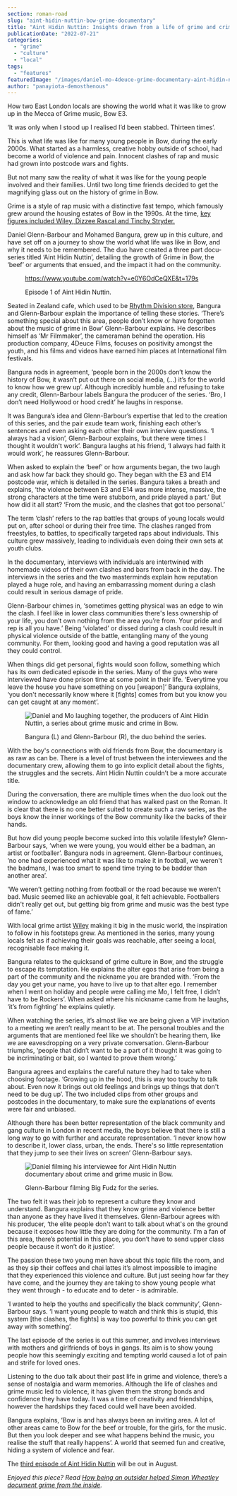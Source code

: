 ```yaml
---
section: roman-road
slug: "aint-hidin-nuttin-bow-grime-documentary"
title: "Aint Hidin Nuttin: Insights drawn from a life of grime and crime in Bow"
publicationDate: "2022-07-21"
categories: 
  - "grime"
  - "culture"
  - "local"
tags: 
  - "features"
featuredImage: "/images/daniel-mo-4deuce-grime-documentary-aint-hidin-nuttin-bow.jpg"
author: "panayiota-demosthenous"
---
```


How two East London locals are showing the world what it was like to grow up in the Mecca of Grime music, Bow E3.

‘It was only when I stood up I realised I’d been stabbed. Thirteen times’. 

This is what life was like for many young people in Bow, during the early 2000s. What started as a harmless, creative hobby outside of school, had become a world of violence and pain. Innocent clashes of rap and music had grown into postcode wars and fights.

But not many saw the reality of what it was like for the young people involved and their families. Until two long time friends decided to get the magnifying glass out on the history of grime in Bow.

Grime is a style of rap music with a distinctive fast tempo, which famously grew around the housing estates of Bow in the 1990s. At the time, [key figures included Wiley, Dizzee Rascal and Tinchy Stryder.](https://romanroadlondon.com/key-grime-figures-history-roman-road/) 

Daniel Glenn-Barbour and Mohamed Bangura, grew up in this culture, and have set off on a journey to show the world what life was like in Bow, and why it needs to be remembered. The duo have created a three part docu-series titled ‘Aint Hidin Nuttin’, detailing the growth of Grime in Bow, the ‘beef’ or arguments that ensued, and the impact it had on the community.

<figure>

https://www.youtube.com/watch?v=e0Y6OdCeQXE&t=179s

<figcaption>

Episode 1 of Aint Hidin Nuttin.

</figcaption>



</figure>

Seated in Zealand cafe, which used to be [Rhythm Division store](https://romanroadlondon.com/rhythm-division-grime-record-shop-bow/), Bangura and Glenn-Barbour explain the importance of telling these stories. ‘There’s something special about this area, people don’t know or have forgotten about the music of grime in Bow’ Glenn-Barbour explains. He describes himself as ‘Mr Filmmaker’, the cameraman behind the operation. His production company, 4Deuce Films, focuses on positivity amongst the youth, and his films and videos have earned him places at International film festivals.

Bangura nods in agreement, ‘people born in the 2000s don’t know the history of Bow, it wasn’t put out there on social media, (...) it’s for the world to know how we grew up’. Although incredibly humble and refusing to take any credit, Glenn-Barbour labels Bangura the producer of the series. ‘Bro, I don’t need Hollywood or hood credit’ he laughs in response.

It was Bangura’s idea and Glenn-Barbour’s expertise that led to the creation of this series, and the pair exude team work, finishing each other’s sentences and even asking each other their own interview questions. ‘I always had a vision’, Glenn-Barbour explains, ‘but there were times I thought it wouldn't work’. Bangura laughs at his friend, ‘I always had faith it would work’, he reassures Glenn-Barbour.

When asked to explain the ‘beef’ or how arguments began, the two laugh and ask how far back they should go. They began with the E3 and E14 postcode war, which is detailed in the series. Bangura takes a breath and explains, ‘the violence between E3 and E14 was more intense, massive, the strong characters at the time were stubborn, and pride played a part.’ But how did it all start? ‘From the music, and the clashes that got too personal.’ 

The term ‘clash’ refers to the rap battles that groups of young locals would put on, after school or during their free time. The clashes ranged from freestyles, to battles, to specifically targeted raps about individuals. This culture grew massively, leading to individuals even doing their own sets at youth clubs.

In the documentary, interviews with individuals are intertwined with homemade videos of their own clashes and bars from back in the day. The interviews in the series and the two masterminds explain how reputation played a huge role, and having an embarrassing moment during a clash could result in serious damage of pride. 

Glenn-Barbour chimes in, ‘sometimes getting physical was an edge to win the clash. I feel like in lower class communities there's less ownership of your life, you don’t own nothing from the area you’re from. Your pride and rep is all you have.’ Being ‘violated’ or dissed during a clash could result in physical violence outside of the battle, entangling many of the young community. For them, looking good and having a good reputation was all they could control.

When things did get personal, fights would soon follow, something which has its own dedicated episode in the series. Many of the guys who were interviewed have done prison time at some point in their life. ‘Everytime you leave the house you have something on you \[weapon\]’ Bangura explains, ‘you don't necessarily know where it \[fights\] comes from but you know you can get caught at any moment’. 

<figure>

![Daniel and Mo laughing together, the producers of Aint Hidin Nuttin, a series about grime music and crime in Bow.](/images/aint-hidin-nuttin-2-1024x683.jpg)

<figcaption>

Bangura (L) and Glenn-Barbour (R), the duo behind the series.

</figcaption>

</figure>

With the boy's connections with old friends from Bow, the documentary is as raw as can be. There is a level of trust between the interviewees and the documentary crew, allowing them to go into explicit detail about the fights, the struggles and the secrets. Aint Hidin Nuttin couldn’t be a more accurate title. 

During the conversation, there are multiple times when the duo look out the window to acknowledge an old friend that has walked past on the Roman. It is clear that there is no one better suited to create such a raw series, as the boys know the inner workings of the Bow community like the backs of their hands.

But how did young people become sucked into this volatile lifestyle? Glenn-Barbour says, ‘when we were young, you would either be a badman, an artist or footballer’. Bangura nods in agreement. Glenn-Barbour continues, ‘no one had experienced what it was like to make it in football, we weren't the badmans, I was too smart to spend time trying to be badder than another area’.

‘We weren’t getting nothing from football or the road because we weren't bad. Music seemed like an achievable goal, it felt achievable. Footballers didn't really get out, but getting big from grime and music was the best type of fame.’ 

With local grime artist [Wiley](https://romanroadlondon.com/wiley-eskiboy-book-review/) making it big in the music world, the inspiration to follow in his footsteps grew. As mentioned in the series, many young locals felt as if achieving their goals was reachable, after seeing a local, recognisable face making it.  

Bangura relates to the quicksand of grime culture in Bow, and the struggle to escape its temptation. He explains the alter egos that arise from being a part of the community and the nickname you are branded with. ‘From the day you get your name, you have to live up to that alter ego. I remember when I went on holiday and people were calling me Mo, I felt free, I didn’t have to be Rockers’. When asked where his nickname came from he laughs, ‘it’s from fighting’ he explains quietly. 

When watching the series, it’s almost like we are being given a VIP invitation to a meeting we aren’t really meant to be at. The personal troubles and the arguments that are mentioned feel like we shouldn’t be hearing them, like we are eavesdropping on a very private conversation. Glenn-Barbour triumphs, ‘people that didn’t want to be a part of it thought it was going to be incriminating or bait, so I wanted to prove them wrong.’

Bangura agrees and explains the careful nature they had to take when choosing footage. ‘Growing up in the hood, this is way too touchy to talk about. Even now it brings out old feelings and brings up things that don't need to be dug up’. The two included clips from other groups and postcodes in the documentary, to make sure the explanations of events were fair and unbiased.

Although there has been better representation of the black community and gang culture in London in recent media, the boys believe that there is still a long way to go with further and accurate representation. ‘I never know how to describe it, lower class, urban, the ends. There's so little representation that they jump to see their lives on screen’ Glenn-Barbour says.

<figure>

![Daniel filming his interviewee for Aint Hidin Nuttin documentary about crime and grime music in Bow.](/images/aint-hidin-nuttin-1024x683.jpg)

<figcaption>

Glenn-Barbour filming Big Fudz for the series.

</figcaption>

</figure>

The two felt it was their job to represent a culture they know and understand. Bangura explains that they know grime and violence better than anyone as they have lived it themselves. Glenn-Barbour agrees with his producer, ‘the elite people don't want to talk about what's on the ground because it exposes how little they are doing for the community. I’m a fan of this area, there’s potential in this place, you don’t have to send upper class people because it won’t do it justice’. 

The passion these two young men have about this topic fills the room, and as they sip their coffees and chai lattes it’s almost impossible to imagine that they experienced this violence and culture. But just seeing how far they have come, and the journey they are taking to show young people what they went through - to educate and to deter - is admirable.

‘I wanted to help the youths and specifically the black community’, Glenn-Barbour says. ‘I want young people to watch and think this is stupid, this system \[the clashes, the fights\] is way too powerful to think you can get away with something’. 

The last episode of the series is out this summer, and involves interviews with mothers and girlfriends of boys in gangs. Its aim is to show young people how this seemingly exciting and tempting world caused a lot of pain and strife for loved ones.

Listening to the duo talk about their past life in grime and violence, there’s a sense of nostalgia and warm memories. Although the life of clashes and grime music led to violence, it has given them the strong bonds and confidence they have today. It was a time of creativity and friendships, however the hardships they faced could well have been avoided. 

Bangura explains, ‘Bow is and has always been an inviting area. A lot of other areas came to Bow for the beef or trouble, for the girls, for the music. But then you look deeper and see what happens behind the music, you realise the stuff that really happens’. A world that seemed fun and creative, hiding a system of violence and fear. 

The [third episode of Aint Hidin Nuttin](https://www.4deucefilms.com/) will be out in August.

_Enjoyed this piece? Read_ [_How being an outsider helped Simon Wheatley document grime from the inside_](https://romanroadlondon.com/simon-wheatley-grime-photographer/)_._


